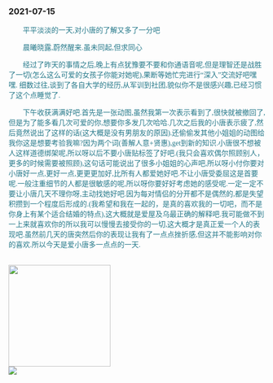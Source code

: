 ### 2021-07-15

  <p style="text-indent:2em; color: #25798a; font-family: Brush Script MT, Brush Script Std, cursive">
    平平淡淡的一天,对小唐的了解又多了一分吧
  </p>

  <p style="text-indent:2em; color: #25798a; font-family: Brush Script MT, Brush Script Std, cursive">
    晨曦晓露,蔚然醒来.虽未同起,但求同心
  </p>

  <p style="text-indent:2em; color: #25798a; font-family: Brush Script MT, Brush Script Std, cursive">
    经过了昨天的事情之后,晚上有点犹豫要不要和你通语音呢,但是理智还是战胜了一切(怎么这么可爱的女孩子你能对她呢),果断等她忙完进行“深入”交流好吧嘿嘿.
    细数过往,谈到了各自大学的经历,从军训到社团,貌似你不是很感兴趣,已经习惯了这个点睡觉了.
  </p>

  <p style="text-indent:2em; color: #25798a; font-family: Brush Script MT, Brush Script Std, cursive">
    下午收获满满好吧.首先是一张动图,虽然我第一次表示看到了,很快就被撤回了,但是为了能多看几次可爱的你,想要你多发几次哈哈.几次之后我的小唐表示疲了,然后竟然说出了这样的话(这大概是没有男朋友的原因).还偷偷发其他小姐姐的动图给我你这是想要考验我嘛?因为两个词(善解人意+贤惠),get到新的知识.小唐很不想被人这样道德绑架呢,所以呀以后不要小唐贴标签了好吧.(我只会喜欢偶尔照顾别人，更多的时候需要被照顾),这句话可能说出了很多小姐姐的心声吧,所以呀小付你要对小唐好一点,更好一点,更更更加好,比所有人都爱她好吧.不让小唐受委屈这是首要呢.一般注重细节的人都是很敏感的呢,所以呀你要好好考虑她的感受呢.一定一定不要让小唐几天不理你呀,主动找她好吧.因为每对情侣的分开都不是偶然的,都是失望积攒到一个程度后形成的.(我希望和我在一起的，是真的喜欢我的一切吧，而不是你身上有某个适合结婚的特点),这大概就是爱屋及乌最正确的解释吧.我可能做不到一上来就喜欢你的所以我可以慢慢去接受你的一切,这大概才是真正爱一个人的表现吧.虽然前几天的唐突然后你的表现让我有了一点点挫折感,但这并不能影响对你的喜欢.所以今天是爱小唐多一点点的一天.
  </p>  
 
  <br/>
  
  <img src="/loveMollyrui/dariyLove/log/../mollyImage/mollyrA.jpg" style="width: 200px"/>

  <br/>

  <img src="/loveMollyrui/dariyLove/log/../mollyImage/mollyDariy2.jpg"/>